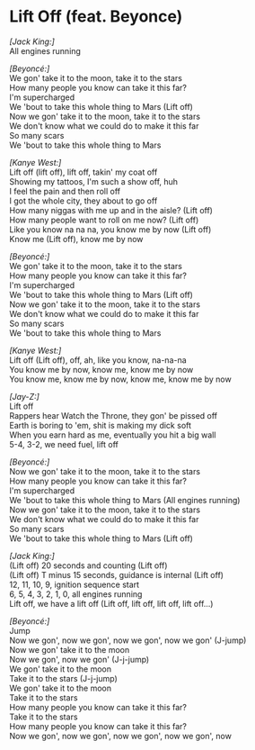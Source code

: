 # Lift Off (feat. Beyonce)

_[Jack King:]_  
All engines running  

_[Beyoncé:]_  
We gon' take it to the moon, take it to the stars  
How many people you know can take it this far?  
I'm supercharged  
We 'bout to take this whole thing to Mars (Lift off)  
Now we gon' take it to the moon, take it to the stars  
We don't know what we could do to make it this far  
So many scars  
We 'bout to take this whole thing to Mars  

_[Kanye West:]_  
Lift off (lift off), lift off, takin' my coat off  
Showing my tattoos, I'm such a show off, huh  
I feel the pain and then roll off  
I got the whole city, they about to go off  
How many niggas with me up and in the aisle? (Lift off)  
How many people want to roll on me now? (Lift off)  
Like you know na na na, you know me by now (Lift off)  
Know me (Lift off), know me by now  

_[Beyoncé:]_  
We gon' take it to the moon, take it to the stars  
How many people you know can take it this far?  
I'm supercharged  
We 'bout to take this whole thing to Mars (Lift off)  
Now we gon' take it to the moon, take it to the stars  
We don't know what we could do to make it this far  
So many scars  
We 'bout to take this whole thing to Mars  

_[Kanye West:]_  
Lift off (Lift off), off, ah, like you know, na-na-na  
You know me by now, know me, know me by now  
You know me, know me by now, know me, know me by now  

_[Jay-Z:]_  
Lift off  
Rappers hear Watch the Throne, they gon' be pissed off  
Earth is boring to 'em, shit is making my dick soft  
When you earn hard as me, eventually you hit a big wall  
5-4, 3-2, we need fuel, lift off  

_[Beyoncé:]_  
Now we gon' take it to the moon, take it to the stars  
How many people you know can take it this far?  
I'm supercharged  
We 'bout to take this whole thing to Mars (All engines running)  
Now we gon' take it to the moon, take it to the stars  
We don't know what we could do to make it this far  
So many scars  
We 'bout to take this whole thing to Mars (Lift off)  

_[Jack King:]_  
(Lift off) 20 seconds and counting (Lift off)  
(Lift off) T minus 15 seconds, guidance is internal (Lift off)  
12, 11, 10, 9, ignition sequence start  
6, 5, 4, 3, 2, 1, 0, all engines running  
Lift off, we have a lift off (Lift off, lift off, lift off, lift off…)  

_[Beyoncé:]_  
Jump  
Now we gon', now we gon', now we gon', now we gon' (J-jump)  
Now we gon' take it to the moon  
Now we gon', now we gon' (J-j-jump)  
We gon' take it to the moon  
Take it to the stars (J-j-jump)  
We gon' take it to the moon  
Take it to the stars  
How many people you know can take it this far?  
Take it to the stars  
How many people you know can take it this far?  
Now we gon', now we gon', now we gon', now we gon', now
